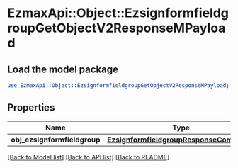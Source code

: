# EzmaxApi::Object::EzsignformfieldgroupGetObjectV2ResponseMPayload

## Load the model package
```perl
use EzmaxApi::Object::EzsignformfieldgroupGetObjectV2ResponseMPayload;
```

## Properties
Name | Type | Description | Notes
------------ | ------------- | ------------- | -------------
**obj_ezsignformfieldgroup** | [**EzsignformfieldgroupResponseCompound**](EzsignformfieldgroupResponseCompound.md) |  | 

[[Back to Model list]](../README.md#documentation-for-models) [[Back to API list]](../README.md#documentation-for-api-endpoints) [[Back to README]](../README.md)



